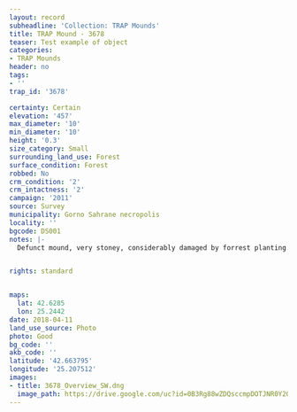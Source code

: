 ```yaml
---
layout: record
subheadline: 'Collection: TRAP Mounds'
title: TRAP Mound - 3678
teaser: Test example of object
categories:
- TRAP Mounds
header: no
tags:
- ''
trap_id: '3678'

certainty: Certain
elevation: '457'
max_diameter: '10'
min_diameter: '10'
height: '0.3'
size_category: Small
surrounding_land_use: Forest
surface_condition: Forest
robbed: No
crm_condition: '2'
crm_intactness: '2'
campaign: '2011'
source: Survey
municipality: Gorno Sahrane necropolis
locality: ''
bgcode: DS001
notes: |-
  Defunct mound, very stoney, considerably damaged by forrest planting.


rights: standard


maps:
  lat: 42.6285
  lon: 25.2442
date: 2018-04-11
land_use_source: Photo
photo: Good
bg_code: ''
akb_code: ''
latitude: '42.663795'
longitude: '25.207512'
images:
- title: 3678_Overview_SW.dng
  image_path: https://drive.google.com/uc?id=0B3Rg88wZDQsccmpDOTJNR0Y2Q1E
---
```

